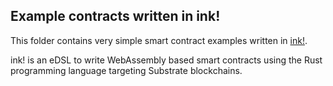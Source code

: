 ## Example contracts written in ink!

This folder contains very simple smart contract examples written in [ink!](https://github.com/paritytech/ink).

ink! is an eDSL to write WebAssembly based smart contracts using the Rust programming language targeting Substrate blockchains.
